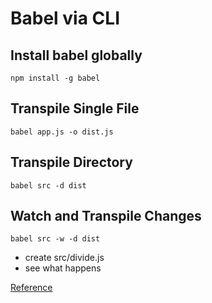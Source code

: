 # Babel via CLI


##	Install babel globally

	npm install -g babel


## Transpile Single File

	babel app.js -o dist.js


## Transpile Directory

	babel src -d dist


## Watch and Transpile Changes

	babel src -w -d dist

*	create src/divide.js
*	see what happens



[Reference](https://babeljs.io/docs/usage/cli/)
